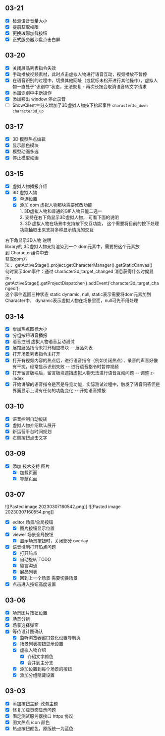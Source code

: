 ## 03-21

- [x] 检测语音音量大小
- [x] 提前获取权限
- [x] 更换琅琊加载按钮
- [x] 正式服务器沙盘点击白屏

## 03-20

- [x] 关闭展品列表指令失效 
- [x] 手动播放视频素材，此时点击虚拟人物进行语音互动，视频播放不暂停 
- [x] 在语音识别的过程中，切换其他网址（或鼠标未松开进行其他操作），虚拟人物一直处于“识别中”状态，无法恢复 - 再次长按会取消语音转文字请求
- [x] 添加识别中中断操作
- [x] 添加移出 window 停止录音 
- [ ] ShowClient主分支增加了3D虚拟人物按下抬起事件 `character3d_down` `character3d_up`

## 03-17

- [x] 3D 模型热点编辑
- [x] 显示颜色模块
- [x] 模型动画多选
- [x] 停止模型动画

## 03-15

- [x] 虚拟人物播报介绍
- [x] 3D 虚拟人物
	- [x] 单选设置
	- [x] 添加 dom
虚拟人物那块需要修改功能  
1. 3D虚拟人物和普通的GIF人物只能二选一  
2. 支持在右下角显示3D虚拟人物， 可看下面的说明  
3. 3D 虚拟人物在场景中支持按下交互功能， 这个需要将目前的按下处理功能抽取出来支持多种显示情况的交互  
  
右下角显示3D人物 说明  
library的 3D虚拟人物支持渲染到一个 dom元素中，需要把这个元素放到 Character组件中去  
获取dom方法： getActiveStage().project.getCharacterManager().getStaticCanvas()   
何时显示dom事件：通过 character3d_target_changed 消息获得什么时候显示，getActiveStage().getProjectDispatcher().addEvent('character3d_target_changed');  
这个事件返回三种状态 static dynamic, null, static表示需要将dom元素加到Character中， dynamic表示虚拟人物在场景里面，null可先不用处理

## 03-14

- [x] 增加热点图标大小
- [x] 分组按钮语音播报
- [x] 语音控制
虚拟人物语音互动测试  
- [x] 展馆展品指令未打开相应模块   -- 展品列表
- [x] 打开场景列表指令未打开  
- [x] 打开有视频内容的热点后，进行语音指令（例如关闭热点），录音的声音好像有干扰，经常显示识别失败   -- 进行语音指令时暂停视频
- [x] 打开留言版块后，留言板块遮挡虚拟人物无法进行语音互动问题   -- 调整 z-index
- [x] 开始讲解的语音指令是否是导览功能，实际测试过程中，触发了语音问答但是界面显示上没有任何的功能变化 -- 开始语音播报

## 03-10

- [x] 语音控制自动旋转
- [x] 虚拟人物介绍默认展开
- [x] 新运营平台时间规划
- [x] 右侧按钮点击文字

## 03-09

- [x] 添加 技术支持 图片
	- [x] 加载页面
	- [x] 导航页面

## 03-07

![[Pasted image 20230307160542.png]]
![[Pasted image 20230307160554.png]]
- [x] editor 场景/全局按钮
	- [x] 图片按钮显示位置
- [x] viewer 场景全局按钮
	- [x] 显示场景按钮时，关闭部分 overlay
- [x] 语音控制打开热点问题
	- [x] 打开热点
	- [x] 自动旋转 TODO
	- [x] 留言沟通
	- [x] 展品列表
	- [x] 回到上一个场景 需要切换场景
- [x] 点击进入按钮高度设置

## 03-06

- [x] 场景图片按钮设置
- [x] 场景分组
- [x] 场景选择弹窗
- [x] 等待设计图确认
	- [x] 监听浏览器窗口变化设置导航页
	- [x] 场景列表按钮显示设置
	- [x] 虚拟人物介绍
		- [x] 介绍文字颜色
		- [x] 合并到主分支
	- [x] 添加设置到每个场景的按钮
	- [x] 添加分组隐藏设置

## 03-03

- [x] 添加按钮主题-政务主题
- [x] 修复加载页面显示问题
- [x] 固定测试服务器接口 https 协议
- [x] 图文热点 icon 颜色
- [x] 热点按钮颜色，原版统一为蓝色